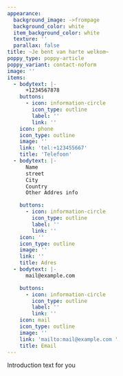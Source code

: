 ```yaml
---
appearance:
  background_image: ->frompage
  background_color: white
  item_background_color: white
  texture: ''
  parallax: false
title: ~Je bent van harte welkom~
poppy_type: poppy-article
poppy_variant: contact-noform
image: ''
items:
  - bodytext: |-
      +1234567878
    buttons:
      - icon: information-circle
        icon_type: outline
        label: ''
        link: ''
    icon: phone
    icon_type: outline
    image: ''
    link: 'tel:+123455667'
    title: 'Telefoon'
  - bodytext: |-
      Name
      street
      City
      Country
      Other Addres info

    buttons:
      - icon: information-circle
        icon_type: outline
        label: ''
        link: ''
    icon: ''
    icon_type: outline
    image: ''
    link: ''
    title: Adres
  - bodytext: |-
      mail@example.com

    buttons:
      - icon: information-circle
        icon_type: outline
        label: ''
        link: ''
    icon: mail
    icon_type: outline
    image: ''
    link: 'mailto:mail@example.com '
    title: Email
---
```

Introduction text for you
